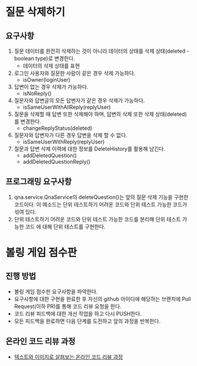 # 질문 삭제하기
## 요구사항
1. 질문 데이터를 완전히 삭제하는 것이 아니라 데이터의 상태를 삭제 상태(deleted - boolean type)로 변경한다.
    * 데이터의 삭제 상태를 표현
2. 로그인 사용자와 질문한 사람이 같은 경우 삭제 가능하다.
    * isOwner(loginUser)
3. 답변이 없는 경우 삭제가 가능하다.
    * isNoReply()
4. 질문자와 답변글의 모든 답변자가 같은 경우 삭제가 가능하다.
    * isSameUserWithAllReply(replyUser)
5. 질문을 삭제할 때 답변 또한 삭제해야 하며, 답변의 삭제 또한 삭제 상태(deleted)를 변경한다.
    * changeReplyStatus(deleted)
6. 질문자와 답변자가 다른 경우 답변을 삭제 할 수 없다.
    * isSameUserWithReply(replyUser)
7. 질문과 답변 삭제 이력에 대한 정보를 DeleteHistory를 활용해 남긴다.
    * addDeletedQuestion()
    * addDeletedQuestionReply()
    
## 프로그래밍 요구사항
1. qna.service.QnaService의 deleteQuestion()는 앞의 질문 삭제 기능을 구현한 코드이다. 이 메소드는 단위 테스트하기 어려운 코드와 단위 테스트 가능한 코드가 섞여 있다.
2. 단위 테스트하기 어려운 코드와 단위 테스트 가능한 코드를 분리해 단위 테스트 가능한 코드 에 대해 단위 테스트를 구현한다.


# 볼링 게임 점수판
## 진행 방법
* 볼링 게임 점수판 요구사항을 파악한다.
* 요구사항에 대한 구현을 완료한 후 자신의 github 아이디에 해당하는 브랜치에 Pull Request(이하 PR)를 통해 코드 리뷰 요청을 한다.
* 코드 리뷰 피드백에 대한 개선 작업을 하고 다시 PUSH한다.
* 모든 피드백을 완료하면 다음 단계를 도전하고 앞의 과정을 반복한다.

## 온라인 코드 리뷰 과정
* [텍스트와 이미지로 살펴보는 온라인 코드 리뷰 과정](https://github.com/next-step/nextstep-docs/tree/master/codereview)
